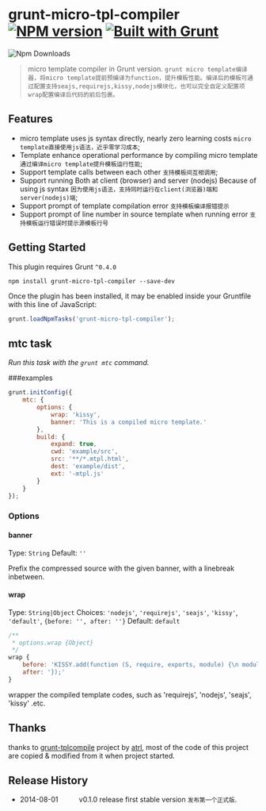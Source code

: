 grunt-micro-tpl-compiler [![NPM version](https://badge.fury.io/js/grunt-micro-tpl-compiler.png)](http://badge.fury.io/js/grunt-micro-tpl-compiler) [![Built with Grunt](https://cdn.gruntjs.com/builtwith.png)](http://gruntjs.com/)
=======================
![Npm Downloads](https://nodei.co/npm/grunt-micro-tpl-compiler.png?downloads=true&stars=true)
> micro template compiler in Grunt version.
`grunt micro template编译器，将micro template提前预编译为function，提升模板性能。编译后的模板可通过配置支持seajs,requirejs,kissy,nodejs模块化，也可以完全自定义配置项wrap配置编译后代码的前后包裹。`

## Features

* micro template uses js syntax directly, nearly zero learning costs `micro template直接使用js语法，近乎零学习成本`;
* Template enhance operational performance by compiling micro template `通过编译micro template提升模板运行性能`;
* Support template calls between each other `支持模板间互相调用`;
* Support running Both at client (browser) and server (nodejs) Because of using js syntax `因为使用js语法，支持同时运行在client(浏览器)端和server(nodejs)端`;
* Support prompt of template compilation error `支持模板编译报错提示`
* Support prompt of line number in source template when running error `支持模板运行错误时提示源模板行号`

## Getting Started
This plugin requires Grunt `^0.4.0`

```shell
npm install grunt-micro-tpl-compiler --save-dev
```

Once the plugin has been installed, it may be enabled inside your Gruntfile with this line of JavaScript:

```js
grunt.loadNpmTasks('grunt-micro-tpl-compiler');
```
## mtc task
_Run this task with the `grunt mtc` command._

###examples

```js
grunt.initConfig({
	mtc: {
		options: {
			wrap: 'kissy',
			banner: 'This is a compiled micro template.'
		},
		build: {
			expand: true,
			cwd: 'example/src',
			src: '**/*.mtpl.html',
			dest: 'example/dist',
			ext: '-mtpl.js'
		}
	}
});
```

### Options

#### banner

Type: `String`
Default: `''`

Prefix the compressed source with the given banner, with a linebreak inbetween.

#### wrap

Type: `String|Object`
Choices: `'nodejs'`, `'requirejs'`, `'seajs'`, `'kissy'`, `'default'`, `{before: '', after: ''}`
Default: `default`
```js
/**
 * options.wrap {Object}
 */
wrap {
    before: 'KISSY.add(function (S, require, exports, module) {\n module.exports = ',
    after: '});'
}
```
wrapper the compiled template codes, such as 'requirejs', 'nodejs', 'seajs', 'kissy' .etc.

## Thanks
thanks to [grunt-tplcompile](https://github.com/atrl/grunt-tplcompile) project by [atrl](https://github.com/atrl), most of the code of this project are copied & modified from it when project started.

## Release History

 * 2014-08-01   v0.1.0 release first stable version `发布第一个正式版`.
